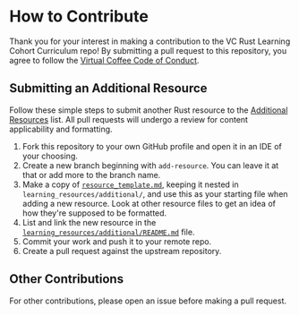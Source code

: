 # How to Contribute

Thank you for your interest in making a contribution to the VC Rust Learning Cohort Curriculum repo! By submitting a pull request to this repository, you agree to follow the [Virtual Coffee Code of Conduct](CODE_OF_CONDUCT.md).

## Submitting an Additional Resource

Follow these simple steps to submit another Rust resource to the [Additional Resources](./learning_resources/additional/README.md) list. All pull requests will undergo a review for content applicability and formatting.

1. Fork this repository to your own GitHub profile and open it in an IDE of your choosing.
2. Create a new branch beginning with `add-resource`. You can leave it at that or add more to the branch name.
3. Make a copy of [`resource_template.md`](./learning_resources/additional/resource_template.md), keeping it nested in `learning_resources/additional/`, and use this as your starting file when adding a new resource. Look at other resource files to get an idea of how they're supposed to be formatted.
4. List and link the new resource in the [`learning_resources/additional/README.md`](./learning_resources/additional/README.md) file.
5. Commit your work and push it to your remote repo.
6. Create a pull request against the upstream repository.

## Other Contributions

For other contributions, please open an issue before making a pull request.
